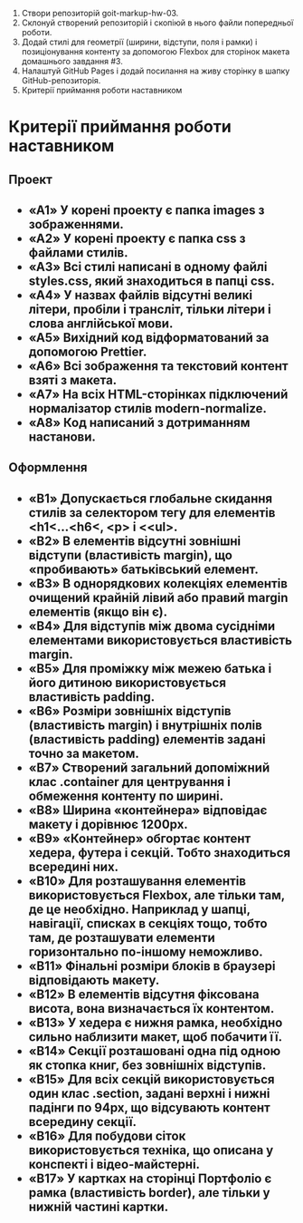 <ol>
  <li>Створи репозиторій goit-markup-hw-03.</li>
  <li>Склонуй створений репозиторій і скопіюй в нього файли попередньої роботи.</li>
  <li>Додай стилі для геометрії (ширини, відступи, поля і рамки) і позиціонування контенту за допомогою Flexbox для сторінок макета домашнього завдання #3.</li>
  <li>Налаштуй GitHub Pages і додай посилання на живу сторінку в шапку GitHub-репозиторія.</li>
  <li>Критерії приймання роботи наставником</li>
</ol>

<h1>Критерії приймання роботи наставником</h1>

<h2>Проект<h2/>
  <ul>
    <li>«A1» У корені проекту є папка images з зображеннями.</li>
    <li>«A2» У корені проекту є папка css з файлами стилів.</li>
    <li>«A3» Всі стилі написані в одному файлі styles.css, який знаходиться в папці css.</li>
    <li>«A4» У назвах файлів відсутні великі літери, пробіли і трансліт, тільки літери і слова англійської мови.</li>
    <li>«A5» Вихідний код відформатований за допомогою Prettier.</li>
    <li>«A6» Всі зображення та текстовий контент взяті з макета.</li>
    <li>«A7» На всіх HTML-сторінках підключений нормалізатор стилів modern-normalize.</li>
    <li>«A8» Код написаний з дотриманням настанови.</li>
  </ul>

  <h2>Оформлення<h2/>
    <ul>
    <li>«B1» Допускається глобальне скидання стилів за селектором тегу для елементів &#60;h1&#60;...&#60;h6&#60;, &#60;p&#62; і <&#60;ul&#62;.</li>
    <li>«B2» В елементів відсутні зовнішні відступи (властивість margin), що «пробивають» батьківський елемент.</li>
    <li>«B3» В однорядкових колекціях елементів очищений крайній лівий або правий margin елементів (якщо він є).</li>
    <li>«B4» Для відступів між двома сусідніми елементами використовується властивість margin.</li>
    <li>«B5» Для проміжку між межею батька і його дитиною використовується властивість padding.</li>
    <li>«B6» Розміри зовнішніх відступів (властивість margin) і внутрішніх полів (властивість padding) елементів задані точно за макетом.</li>
    <li>«B7» Створений загальний допоміжний клас .container для центрування і обмеження контенту по ширині.</li>
    <li>«B8» Ширина «контейнера» відповідає макету і дорівнює 1200px.</li>
    <li>«B9» «Контейнер» обгортає контент хедера, футера і секцій. Тобто знаходиться всередині них.</li>
    <li>«B10» Для розташування елементів використовується Flexbox, але тільки там, де це необхідно. Наприклад у шапці, навігації, списках в секціях тощо, тобто там, де розташувати елементи горизонтально по-іншому неможливо.</li>
    <li>«B11» Фінальні розміри блоків в браузері відповідають макету.</li>
    <li>«B12» В елементів відсутня фіксована висота, вона визначається їх контентом.</li>
    <li>«B13» У хедера є нижня рамка, необхідно сильно наблизити макет, щоб побачити її.</li>
    <li>«B14» Секції розташовані одна під одною як стопка книг, без зовнішніх відступів.</li>
    <li>«B15» Для всіх секцій використовується один клас .section, задані верхні і нижні падінги по 94px, що відсувають контент всередину секції.</li>
    <li>«B16» Для побудови сіток використовується техніка, що описана у конспекті і відео-майстерні.</li>
    <li>«B17» У картках на сторінці Портфоліо є рамка (властивість border), але тільки у нижній частині картки.</li>
  </ul>



























